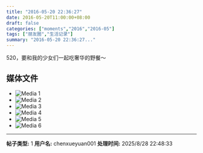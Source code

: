 ```yaml
---
title: "2016-05-20 22:36:27"
date: 2016-05-20T11:00:00+08:00
draft: false
categories: ["moments","2016","2016-05"]
tags: ["朋友圈","生活记录"]
summary: "2016-05-20 22:36:27..."
---
```


520，要和我的少女们一起吃奢华的野餐～

## 媒体文件

- ![Media 1](/Moments/photos/2016-05-20/201605202236270.jpg)
- ![Media 2](/Moments/photos/2016-05-20/201605202236271.jpg)
- ![Media 3](/Moments/photos/2016-05-20/201605202236272.jpg)
- ![Media 4](/Moments/photos/2016-05-20/201605202236273.jpg)
- ![Media 5](/Moments/photos/2016-05-20/201605202236274.jpg)
- ![Media 6](/Moments/photos/2016-05-20/201605202236275.jpg)

---

**帖子类型:** 1
**用户名:** chenxueyuan001
**处理时间:** 2025/8/28 22:48:33